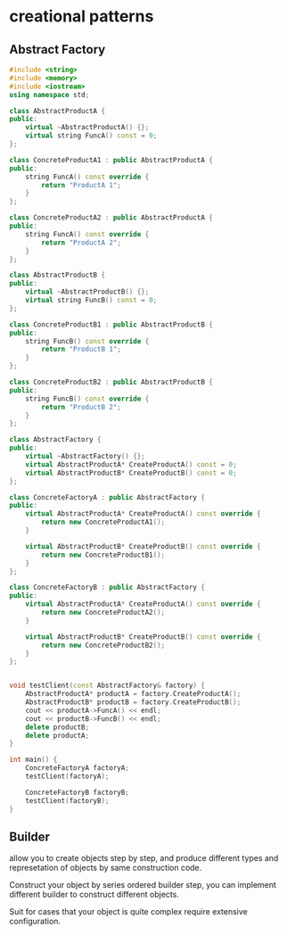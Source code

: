 # creational patterns
## Abstract Factory
```cpp
#include <string>
#include <memory>
#include <iostream>
using namespace std;

class AbstractProductA {
public:
    virtual ~AbstractProductA() {};
    virtual string FuncA() const = 0;
};

class ConcreteProductA1 : public AbstractProductA {
public:
    string FuncA() const override {
        return "ProductA 1";
    }
};

class ConcreteProductA2 : public AbstractProductA {
public:
    string FuncA() const override {
        return "ProductA 2";
    }
};

class AbstractProductB {
public:
    virtual ~AbstractProductB() {};
    virtual string FuncB() const = 0;
};

class ConcreteProductB1 : public AbstractProductB {
public:
    string FuncB() const override {
        return "ProductB 1";
    }
};

class ConcreteProductB2 : public AbstractProductB {
public:
    string FuncB() const override {
        return "ProductB 2";
    }
};

class AbstractFactory {
public:
    virtual ~AbstractFactory() {};
    virtual AbstractProductA* CreateProductA() const = 0;
    virtual AbstractProductB* CreateProductB() const = 0;
};

class ConcreteFactoryA : public AbstractFactory {
public:
    virtual AbstractProductA* CreateProductA() const override {
        return new ConcreteProductA1();
    }

    virtual AbstractProductB* CreateProductB() const override {
        return new ConcreteProductB1();
    }
};

class ConcreteFactoryB : public AbstractFactory {
public:
    virtual AbstractProductA* CreateProductA() const override {
        return new ConcreteProductA2();
    }

    virtual AbstractProductB* CreateProductB() const override {
        return new ConcreteProductB2();
    }
};


void testClient(const AbstractFactory& factory) {
    AbstractProductA* productA = factory.CreateProductA();
    AbstractProductB* productB = factory.CreateProductB();
    cout << productA->FuncA() << endl;
    cout << productB->FuncB() << endl;
    delete productB;
    delete productA;
}

int main() {
    ConcreteFactoryA factoryA;
    testClient(factoryA);

    ConcreteFactoryB factoryB;
    testClient(factoryB);
}
```

## Builder
allow you to create objects step by step, and produce different types and represetation of objects by same construction code.

Construct your object by series ordered builder step, you can implement different builder to construct different objects.

Suit for cases that your object is quite complex require extensive configuration.